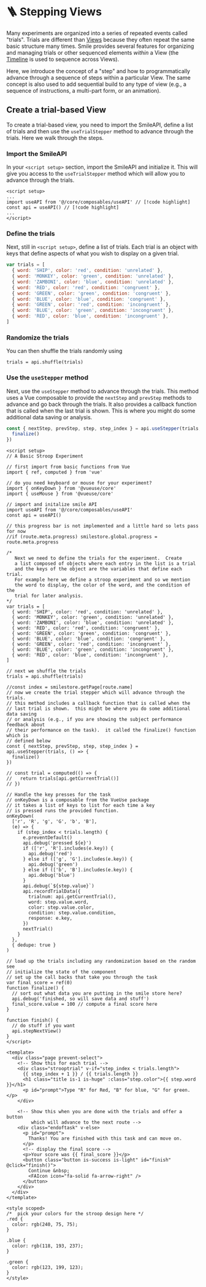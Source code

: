 # :ladder: Stepping Views

Many experiments are organized into a series of repeated events called "trials".
Trials are different than [Views](/views) because they often repeat the same
basic structure many times. Smile provides several features for organizing and
managing trials or other sequenced elements _within_ a View (the
[Timeline](/timeline) is used to sequence across Views).

Here, we introduce the concept of a "step" and how to programmatically advance
through a sequence of steps within a particular View. The same concept is also
used to add sequential build to any type of view (e.g., a sequence of
instructions, a multi-part form, or an animation).

## Create a trial-based View

To create a trial-based view, you need to import the SmileAPI, define a list of
trials and then use the `useTrialStepper` method to advance through the trials.
Here we walk through the steps.

### Import the SmileAPI

In your `<script setup>` section, import the SmileAPI and initialize it. This
will give you access to the `useTrialStepper` method which will allow you to
advance through the trials.

```vue
<script setup>
...
import useAPI from '@/core/composables/useAPI' // [!code highlight]
const api = useAPI() // [!code highlight]
...
</script>
```

### Define the trials

Next, still in `<script setup>`, define a list of trials. Each trial is an
object with keys that define aspects of what you wish to display on a given
trial.

```js
var trials = [
  { word: 'SHIP', color: 'red', condition: 'unrelated' },
  { word: 'MONKEY', color: 'green', condition: 'unrelated' },
  { word: 'ZAMBONI', color: 'blue', condition: 'unrelated' },
  { word: 'RED', color: 'red', condition: 'congruent' },
  { word: 'GREEN', color: 'green', condition: 'congruent' },
  { word: 'BLUE', color: 'blue', condition: 'congruent' },
  { word: 'GREEN', color: 'red', condition: 'incongruent' },
  { word: 'BLUE', color: 'green', condition: 'incongruent' },
  { word: 'RED', color: 'blue', condition: 'incongruent' },
]
```

### Randomize the trials

You can then shuffle the trials randomly using

```vue
trials = api.shuffle(trials)
```

### Use the `useStepper` method

Next, use the `useStepper` method to advance through the trials. This method
uses a Vue composable to provide the `nextStep` and `prevStep` methods to
advance and go back through the trials. It also provides a callback function
that is called when the last trial is shown. This is where you might do some
additional data saving or analysis.

```js
const { nextStep, prevStep, step, step_index } = api.useStepper(trials, () => {
  finalize()
})
```

```vue
<script setup>
// A Basic Stroop Experiment

// first import from basic functions from Vue
import { ref, computed } from 'vue'

// do you need keyboard or mouse for your experiment?
import { onKeyDown } from '@vueuse/core'
import { useMouse } from '@vueuse/core'

// import and initalize smile API
import useAPI from '@/core/composables/useAPI'
const api = useAPI()

// this progress bar is not implemented and a little hard so lets pass for now
//if (route.meta.progress) smilestore.global.progress = route.meta.progress

/*
   Next we need to define the trials for the experiment.  Create
   a list composed of objects where each entry in the list is a trial
   and the keys of the object are the variables that define each trial.
   For example here we define a stroop experiment and so we mention
   the word to display, the color of the word, and the condition of the
   trial for later analysis.
*/
var trials = [
  { word: 'SHIP', color: 'red', condition: 'unrelated' },
  { word: 'MONKEY', color: 'green', condition: 'unrelated' },
  { word: 'ZAMBONI', color: 'blue', condition: 'unrelated' },
  { word: 'RED', color: 'red', condition: 'congruent' },
  { word: 'GREEN', color: 'green', condition: 'congruent' },
  { word: 'BLUE', color: 'blue', condition: 'congruent' },
  { word: 'GREEN', color: 'red', condition: 'incongruent' },
  { word: 'BLUE', color: 'green', condition: 'incongruent' },
  { word: 'RED', color: 'blue', condition: 'incongruent' },
]

// next we shuffle the trials
trials = api.shuffle(trials)

//const index = smilestore.getPage[route.name]
// now we create the trial stepper which will advance through the trials.
// this method includes a callback function that is called when the
// last trial is shown.  this might be where you do some additional data saving
// or analysis (e.g., if you are showing the subject performance feedback about
// their performance on the task).  it called the finalize() function which is
// defined below
const { nextStep, prevStep, step, step_index } = api.useStepper(trials, () => {
  finalize()
})

// const trial = computed(() => {
//   return trials[api.getCurrentTrial()]
// })

// Handle the key presses for the task
// onKeyDown is a composable from the VueUse package
// it takes a list of keys to list for each time a key
// is pressed runs the provided function.
onKeyDown(
  ['r', 'R', 'g', 'G', 'b', 'B'],
  (e) => {
    if (step_index < trials.length) {
      e.preventDefault()
      api.debug('pressed ${e}')
      if (['r', 'R'].includes(e.key)) {
        api.debug('red')
      } else if (['g', 'G'].includes(e.key)) {
        api.debug('green')
      } else if (['b', 'B'].includes(e.key)) {
        api.debug('blue')
      }
      api.debug(`${step.value}`)
      api.recordTrialData({
        trialnum: api.getCurrentTrial(),
        word: step.value.word,
        color: step.value.color,
        condition: step.value.condition,
        response: e.key,
      })
      nextTrial()
    }
  },
  { dedupe: true }
)

// load up the trials including any randomization based on the random see
// initialize the state of the component
// set up the call backs that take you through the task
var final_score = ref(0)
function finalize() {
  // sort out what data you are putting in the smile store here?
  api.debug('finished, so will save data and stuff')
  final_score.value = 100 // compute a final score here
}

function finish() {
  // do stuff if you want
  api.stepNextView()
}
</script>

<template>
  <div class="page prevent-select">
    <!-- Show this for each trial -->
    <div class="strooptrial" v-if="step_index < trials.length">
      {{ step_index + 1 }} / {{ trials.length }}
      <h1 class="title is-1 is-huge" :class="step.color">{{ step.word }}</h1>
      <p id="prompt">Type "R" for Red, "B" for blue, "G" for green.</p>
    </div>

    <!-- Show this when you are done with the trials and offer a button
         which will advance to the next route -->
    <div class="endoftask" v-else>
      <p id="prompt">
        Thanks! You are finished with this task and can move on.
      </p>
      <!-- display the final score -->
      <p>Your score was {{ final_score }}</p>
      <button class="button is-success is-light" id="finish" @click="finish()">
        Continue &nbsp;
        <FAIcon icon="fa-solid fa-arrow-right" />
      </button>
    </div>
  </div>
</template>

<style scoped>
/*  pick your colors for the stroop design here */
.red {
  color: rgb(240, 75, 75);
}

.blue {
  color: rgb(118, 193, 237);
}

.green {
  color: rgb(123, 199, 123);
}
</style>
```
